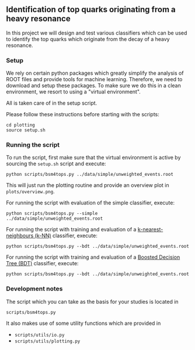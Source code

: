 ## Identification of top quarks originating from a heavy resonance

In this project we will design and test various classifiers which can be used to identify the top quarks which originate from the decay of a heavy resonance.


### Setup

We rely on certain python packages which greatly simplify the analysis of ROOT files and provide tools for machine learning.
Therefore, we need to download and setup these packages. To make sure we do this in a clean environment, we resort to using a "virtual environment".

All is taken care of in the setup script.

Please follow these instructions before starting with the scripts:

```
cd plotting
source setup.sh

```


### Running the script

To run the script, first make sure that the virtual environment is active by sourcing the `setup.sh` script and execute:

```
python scripts/bsm4tops.py ../data/simple/unweighted_events.root

```

This will just run the plotting routine and provide an overview plot in `plots/overview.png`.


For running the script with evaluation of the simple classifier, execute:

```
python scripts/bsm4tops.py --simple ../data/simple/unweighted_events.root

```

For running the script with training and evaluation of a [k-nearest-neighbours (k-NN)]() classifier, execute:

```
python scripts/bsm4tops.py --bdt ../data/simple/unweighted_events.root

```

For running the script with training and evaluation of a [Boosted Decision Tree (BDT)]() classifier, execute:

```
python scripts/bsm4tops.py --bdt ../data/simple/unweighted_events.root

```

### Development notes

The script which you can take as the basis for your studies is located in 

```
scripts/bsm4tops.py
```

It also makes use of some utility functions which are provided in 

- `scripts/utils/io.py`
- `scripts/utils/plotting.py`

